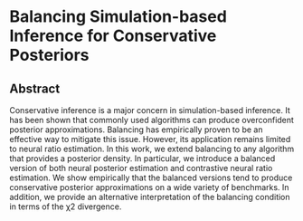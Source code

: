 # Balancing Simulation-based Inference for Conservative Posteriors

## Abstract
Conservative inference is a major concern in simulation-based inference. It has been shown that commonly used algorithms can produce overconfident posterior approximations. Balancing has empirically proven to be an effective way to mitigate this issue. However, its application remains limited to neural ratio estimation. In this work, we extend balancing to any algorithm that provides a posterior density. In particular, we introduce a balanced version of both neural posterior estimation and contrastive neural ratio estimation. We show empirically that the balanced versions tend to produce conservative posterior approximations on a wide variety of benchmarks. In addition, we provide an alternative interpretation of the balancing condition in terms of the χ2 divergence.
